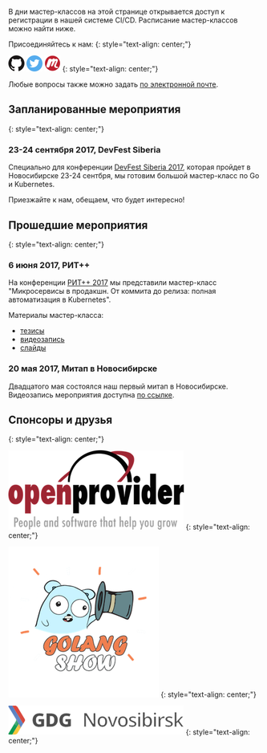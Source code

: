 В дни мастер-классов на этой странице открывается доступ к регистрации в нашей системе CI/CD.
Расписание мастер-классов можно найти ниже. 

Присоединяйтесь к нам:
{: style="text-align: center;"}

[![GitHub](/assets/icons/github.png)](https://github.com/k8s-community)
[![Twitter](assets/icons/twitter.png)](https://twitter.com/k8s_community)
[![Meetup](/assets/icons/meetup.png)](https://www.meetup.com/Kubernetes-Novosibirsk/)
{: style="text-align: center;"}

Любые вопросы также можно задать [по электронной почте](mailto:k8s.community@gmail.com).

## Запланированные мероприятия
{: style="text-align: center;"}

### 23-24 сентября 2017, DevFest Siberia

Специально для конференции [DevFest Siberia 2017](http://gdg-siberia.com), 
которая пройдет в Новосибирске 23-24 сентбря, мы готовим
большой мастер-класс по Go и Kubernetes.

Приезжайте к нам, обещаем, что будет интересно!

## Прошедшие мероприятия
{: style="text-align: center;"}

### 6 июня 2017, РИТ++

На конференции [РИТ++ 2017](http://ritfest.ru) мы представили мастер-класс
"Микросервисы в продакшн. От коммита до релиза: полная автоматизация в Kubernetes".

Материалы мастер-класса:

- [тезисы](http://ritfest.ru/2017/abstracts/2564)
- [видеозапись](https://youtu.be/0ndWw1udpsA?t=7m16s)
- [слайды](https://github.com/k8s-community/rit-2017-slides)


### 20 мая 2017, Митап в Новосибирске

Двадцатого мая состоялся наш первый митап в Новосибирске.
Видеозапись мероприятия доступна [по ссылке](https://youtu.be/rn6D_YFMpow).

## Спонсоры и друзья
{: style="text-align: center;"}

[![Openprovider](/assets/partners/openprovider.png)](https://openprovider.nl)
{: style="text-align: center;"}

[![Golangshow](/assets/partners/golangshow.png)](https://golangshow.com)
{: style="text-align: center;"}

[![GDG Novosibirsk](/assets/partners/gdgnovosibirsk.png)](https://www.meetup.com/GDGNsk)
{: style="text-align: center;"}
